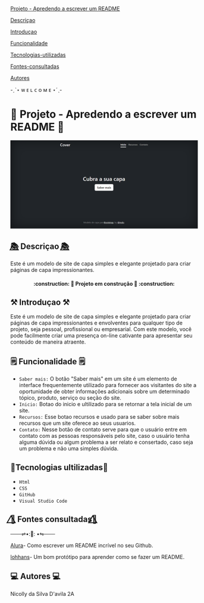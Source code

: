 [ Projeto - Apredendo a escrever um README](#projeto---apredendo-a-escrever-um-readme)

[Descriçao](#descri%C3%A7ao)  

[Introduçao](#introdu%C3%A7ao)  

[Funcionalidade](#funcionalidade) 

[Tecnologias-utilizadas](#tecnologias-ultilizadas)  

[Fontes-consultadas](#fontes-consultadas)

[Autores](#autores)  

-ˏˋ⋆ ᴡ ᴇ ʟ ᴄ ᴏ ᴍ ᴇ ⋆ˊˎ-

# 🔭 Projeto - Apredendo a escrever um README 🚀

![image info](_img/tela.png)
## 📚⃤  Descriçao 📚⃤

  Este é um modelo de site de capa simples e elegante projetado para criar páginas de capa impressionantes. 

   <h4 align="center"> 
    :construction: 🚧 Projeto em construção 🚧 :construction:</h4>

## ⚒ Introduçao ⚒

Este é um modelo de site de capa simples e elegante projetado para criar páginas de capa impressionantes e envolventes para qualquer tipo de projeto, seja pessoal, profissional ou empresarial. Com este modelo, você pode facilmente criar uma presença on-line cativante para apresentar seu conteúdo de maneira atraente.


## 🗒 Funcionalidade 🗒

- ``Saber mais:`` O botão "Saber mais" em um site é um elemento de interface frequentemente utilizado para fornecer aos visitantes do site a oportunidade de obter informações adicionais sobre um determinado tópico, produto, serviço ou seção do site. 
- ``Inicio:`` Botao do inicio e ultilizado para se retornar a tela inicial de um site.
- ``Recursos:`` Esse botao recursos e usado para se saber sobre mais recursos que um site oferece ao seus usuarios.
- ``Contato:`` Nesse botão de contato serve para que o usuário entre em contato com as pessoas responsáveis pelo site, caso o usuário tenha alguma dúvida ou algum problema a ser relato e consertado, caso seja um problema e não uma simples dúvida.

## 🔧Tecnologias ultilizadas🔨
- ``Html``
- ``CSS``
- ``GitHub``
- ``Visual Studio Code``

## 🌸⃤ Fontes consultadas🌸⃤

 ───⇌•:🌷: •⇋───

 [Alura](https://www.alura.com.br/artigos/escrever-bom-readme)- Como escrever um README incrível no seu Github.

 [lohhans](https://github.com/lohhans/lohhans)- Um bom protótipo para aprender como se fazer um README. 


## 💻 Autores 💻

 Nicolly da Silva D'avila 2A